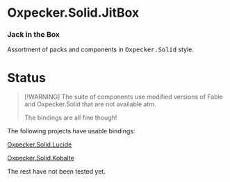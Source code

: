 # Oxpecker.Solid.JitBox

### Jack in the Box

Assortment of packs and components in <kbd>Oxpecker.Solid</kbd> style.

# Status

> [!WARNING] The suite of components use modified versions of Fable and Oxpecker.Solid that are not available atm.
> 
> The bindings are all fine though!

The following projects have usable bindings:

[Oxpecker.Solid.Lucide](https://github.com/shayanhabibi/Oxpecker.Solid.JitBox/tree/master/Oxpecker.Solid.Lucide)

[Oxpecker.Solid.Kobalte](https://github.com/shayanhabibi/Oxpecker.Solid.JitBox/tree/master/Oxpecker.Solid.Kobalte)

The rest have not been tested yet.